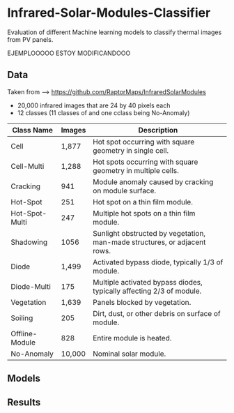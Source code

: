 # Infrared-Solar-Modules-Classifier
Evaluation of different Machine learning models to classify thermal images from PV panels.

EJEMPLOOOOO ESTOY MODIFICANDOOO

## Data 
Taken from --> https://github.com/RaptorMaps/InfraredSolarModules

- 20,000 infrared images that are 24 by 40 pixels each
- 12 classes (11 classes of and one cclass being No-Anomaly)

|Class Name|	Images|	Description|
|-------------|-------------|-------------|
|Cell	 | 1,877|	Hot spot occurring with square geometry in single cell.|
|Cell-Multi	| 1,288|	Hot spots occurring with square geometry in multiple cells.|
|Cracking|	941|	Module anomaly caused by cracking on module surface.|
|Hot-Spot|	251|	Hot spot on a thin film module.|
|Hot-Spot-Multi|	247|	Multiple hot spots on a thin film module.|
|Shadowing|	1056|	Sunlight obstructed by vegetation, man-made structures, or adjacent rows.|
|Diode|	1,499|	Activated bypass diode, typically 1/3 of module.|
|Diode-Multi|	175|	Multiple activated bypass diodes, typically affecting 2/3 of module.|
|Vegetation|	1,639|	Panels blocked by vegetation.|
|Soiling|	205|	Dirt, dust, or other debris on surface of module.|
|Offline-Module|	828|	Entire module is heated.|
|No-Anomaly|	10,000|	Nominal solar module.|


## Models

## Results
